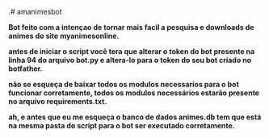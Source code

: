 .# amanimesbot


<b>Bot feito com a intençao de tornar mais facil a pesquisa e downloads de animes do site myanimesonline.<b>


<b> antes de iniciar o script você tera que alterar o token do bot presente na linha 94 do arquivo bot.py e altera-lo para o token do seu bot criado no botfather.<b>

<b>não se esqueça de baixar todos os modulos necessarios para o bot funcionar corretamente, todos os modulos necessários estarão presente no arquivo requirements.txt.<b>

<b>ah, e antes que eu me esqueça o banco de dados animes.db tem que está na mesma pasta do script para o bot ser executado corretamente.<b>
